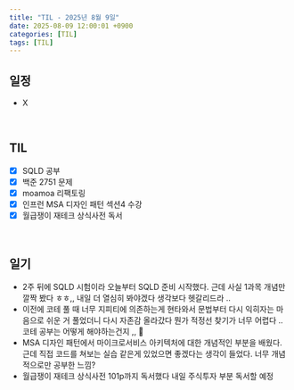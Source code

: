 ```yaml
---
title: "TIL - 2025년 8월 9일"
date: 2025-08-09 12:00:01 +0900
categories: [TIL]
tags: [TIL]
---
```


## 일정

- X

<br>

## TIL

- [x] SQLD 공부
- [x] 백준 2751 문제
- [x] moamoa 리팩토링
- [x] 인프런 MSA 디자인 패턴 섹션4 수강
- [x] 월급쟁이 재테크 상식사전 독서

<br>

## 일기

- 2주 뒤에 SQLD 시험이라 오늘부터 SQLD 준비 시작했다. 근데 사실 1과목 개념만 깔짝 봤다 ㅎㅎ,, 내일 더 열심히 봐야겠다 생각보다 헷갈리드라 ..
- 이전에 코테 풀 때 너무 지피티에 의존하는게 현타와서 문법부터 다시 익히자는 마음으로 쉬운 거 풀었더니 다시 자존감 올라갔다 뭔가 적정선 찾기가 너무 어렵다 .. 코테 공부는 어떻게 해야하는건지 ,, 🥹
- MSA 디자인 패턴에서 마이크로서비스 아키텍처에 대한 개념적인 부분을 배웠다. 근데 직접 코드를 쳐보는 실습 같은게 있었으면 좋겠다는 생각이 들었다. 너무 개념적으로만 공부한 느낌?
- 월급쟁이 재테크 상식사전 101p까지 독서했다 내일 주식투자 부분 독서할 예정